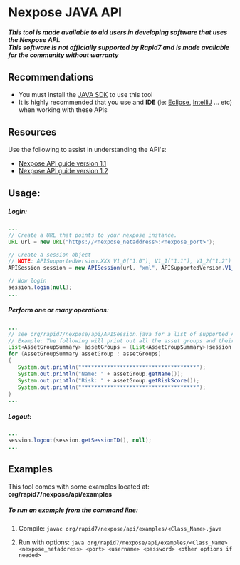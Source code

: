 # Nexpose JAVA API
_**This tool is made available to aid users in developing software that uses the Nexpose API.**_  
_**This software is not officially supported by Rapid7 and is made available for the community without warranty**_

## Recommendations
- You must install the [JAVA SDK](http://www.oracle.com/technetwork/java/javase/downloads/jdk-7u3-download-1501626.html) to use this tool
- It is highly recommended that you use and **IDE** (ie: [Eclipse](http://www.eclipse.org/downloads/), [IntelliJ](http://www.jetbrains.com/idea/download/) ... etc) when working with these APIs

## Resources
Use the following to assist in understanding the API's:  
- [Nexpose API guide version 1.1](http://download2.rapid7.com/download/NeXpose-v4/NeXpose_API_v1.1_Guide.pdf)  
- [Nexpose API guide version 1.2](http://download2.rapid7.com/download/NeXpose-v4/NeXpose_Extended_API_v1.2_Guide.pdf)

## Usage:

##### Login:

```java
...
// Create a URL that points to your nexpose instance.
URL url = new URL("https://<nexpose_netaddress>:<nexpose_port>");

// Create a session object
// NOTE: APISupportedVersion.XXX V1_0("1.0"), V1_1("1.1"), V1_2("1.2") These correspond the API version  
APISession session = new APISession(url, "xml", APISupportedVersion.V1_2, <username>, <password>));

// Now login
session.login(null);
...
```

##### Perform one or many operations:

```java
...   
// see org/rapid7/nexpose/api/APISession.java for a list of supported API operations.   
// Example: The following will print out all the asset groups and their associated risk
List<AssetGroupSummary> assetGroups = (List<AssetGroupSummary>)session.listAssetGroups(session.getSessionID(), null);
for (AssetGroupSummary assetGroup : assetGroups)
{
   System.out.println("************************************");
   System.out.println("Name: " + assetGroup.getName());
   System.out.println("Risk: " + assetGroup.getRiskScore());
   System.out.println("************************************");
}
...
```
   
##### Logout:

```java
...
session.logout(session.getSessionID(), null);
...
```   
   
## Examples
This tool comes with some examples located at:
**org/rapid7/nexpose/api/examples**


##### To run an example from the command line:
1. Compile: 
`javac org/rapid7/nexpose/api/examples/<Class_Name>.java`
   
2. Run with options:
`java org/rapid7/nexpose/api/examples/<Class_Name> <nexpose_netaddress> <port> <username> <password> <other options if needed>`

